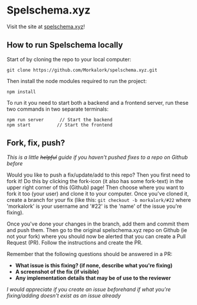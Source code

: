 # Spelschema.xyz

Visit the site at [spelschema.xyz](https://spelschema.xyz)!

## How to run Spelschema locally

Start of by cloning the repo to your local computer:

```
git clone https://github.com/Morkalork/spelschema.xyz.git
```

Then install the node modules required to run the project:

```node
npm install
```

To run it you need to start both a backend and a frontend server, run these two commands in two separate terminals:

```node
npm run server      // Start the backend
npm start          // Start the frontend
```

## Fork, fix, push?

_This is a little ~~helpful~~ guide if you haven't pushed fixes to a repo on Github before_

Would you like to push a fix/update/add to this repo? Then you first need to fork it! Do this by clicking the fork-icon (it also has some fork-text) in the upper right corner of this (Github) page!
Then choose where you want to fork it too (your user) and clone it to your computer.
Once you've cloned it, create a branch for your fix (like this: `git checkout -b morkalork/#22` where 'morkalork' is your username and '#22' is the 'name' of the issue you're fixing).

Once you've done your changes in the branch, add them and commit them and push them. Then go to the original spelschema.xyz repo on Github (ie not your fork) where you should now be alerted that you can create a Pull Request (PR). Follow the instructions and create the PR.

Remember that the following questions should be answered in a PR:

 * **What issue is this fixing? (if none, describe what you're fixing)**
 * **A screenshot of the fix (if visible)**
 * **Any implementation details that may be of use to the reviewer**
 
 _I would appreciate if you create an issue beforehand if what you're fixing/adding doesn't exist as an issue already_